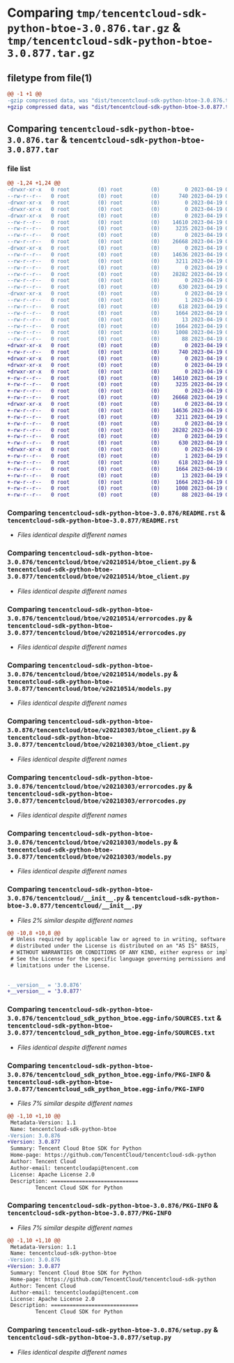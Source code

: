 # Comparing `tmp/tencentcloud-sdk-python-btoe-3.0.876.tar.gz` & `tmp/tencentcloud-sdk-python-btoe-3.0.877.tar.gz`

## filetype from file(1)

```diff
@@ -1 +1 @@
-gzip compressed data, was "dist/tencentcloud-sdk-python-btoe-3.0.876.tar", last modified: Wed Apr 19 00:18:57 2023, max compression
+gzip compressed data, was "dist/tencentcloud-sdk-python-btoe-3.0.877.tar", last modified: Wed Apr 19 09:07:12 2023, max compression
```

## Comparing `tencentcloud-sdk-python-btoe-3.0.876.tar` & `tencentcloud-sdk-python-btoe-3.0.877.tar`

### file list

```diff
@@ -1,24 +1,24 @@
-drwxr-xr-x   0 root         (0) root         (0)        0 2023-04-19 00:18:57.000000 tencentcloud-sdk-python-btoe-3.0.876/
--rw-r--r--   0 root         (0) root         (0)      740 2023-04-19 00:18:57.000000 tencentcloud-sdk-python-btoe-3.0.876/README.rst
-drwxr-xr-x   0 root         (0) root         (0)        0 2023-04-19 00:18:57.000000 tencentcloud-sdk-python-btoe-3.0.876/tencentcloud/
-drwxr-xr-x   0 root         (0) root         (0)        0 2023-04-19 00:18:57.000000 tencentcloud-sdk-python-btoe-3.0.876/tencentcloud/btoe/
-drwxr-xr-x   0 root         (0) root         (0)        0 2023-04-19 00:18:57.000000 tencentcloud-sdk-python-btoe-3.0.876/tencentcloud/btoe/v20210514/
--rw-r--r--   0 root         (0) root         (0)    14610 2023-04-19 00:18:57.000000 tencentcloud-sdk-python-btoe-3.0.876/tencentcloud/btoe/v20210514/btoe_client.py
--rw-r--r--   0 root         (0) root         (0)     3235 2023-04-19 00:18:57.000000 tencentcloud-sdk-python-btoe-3.0.876/tencentcloud/btoe/v20210514/errorcodes.py
--rw-r--r--   0 root         (0) root         (0)        0 2023-04-19 00:18:57.000000 tencentcloud-sdk-python-btoe-3.0.876/tencentcloud/btoe/v20210514/__init__.py
--rw-r--r--   0 root         (0) root         (0)    26668 2023-04-19 00:18:57.000000 tencentcloud-sdk-python-btoe-3.0.876/tencentcloud/btoe/v20210514/models.py
-drwxr-xr-x   0 root         (0) root         (0)        0 2023-04-19 00:18:57.000000 tencentcloud-sdk-python-btoe-3.0.876/tencentcloud/btoe/v20210303/
--rw-r--r--   0 root         (0) root         (0)    14636 2023-04-19 00:18:57.000000 tencentcloud-sdk-python-btoe-3.0.876/tencentcloud/btoe/v20210303/btoe_client.py
--rw-r--r--   0 root         (0) root         (0)     3211 2023-04-19 00:18:57.000000 tencentcloud-sdk-python-btoe-3.0.876/tencentcloud/btoe/v20210303/errorcodes.py
--rw-r--r--   0 root         (0) root         (0)        0 2023-04-19 00:18:57.000000 tencentcloud-sdk-python-btoe-3.0.876/tencentcloud/btoe/v20210303/__init__.py
--rw-r--r--   0 root         (0) root         (0)    28282 2023-04-19 00:18:57.000000 tencentcloud-sdk-python-btoe-3.0.876/tencentcloud/btoe/v20210303/models.py
--rw-r--r--   0 root         (0) root         (0)        0 2023-04-19 00:18:57.000000 tencentcloud-sdk-python-btoe-3.0.876/tencentcloud/btoe/__init__.py
--rw-r--r--   0 root         (0) root         (0)      630 2023-04-19 00:18:57.000000 tencentcloud-sdk-python-btoe-3.0.876/tencentcloud/__init__.py
-drwxr-xr-x   0 root         (0) root         (0)        0 2023-04-19 00:18:57.000000 tencentcloud-sdk-python-btoe-3.0.876/tencentcloud_sdk_python_btoe.egg-info/
--rw-r--r--   0 root         (0) root         (0)        1 2023-04-19 00:18:57.000000 tencentcloud-sdk-python-btoe-3.0.876/tencentcloud_sdk_python_btoe.egg-info/dependency_links.txt
--rw-r--r--   0 root         (0) root         (0)      618 2023-04-19 00:18:57.000000 tencentcloud-sdk-python-btoe-3.0.876/tencentcloud_sdk_python_btoe.egg-info/SOURCES.txt
--rw-r--r--   0 root         (0) root         (0)     1664 2023-04-19 00:18:57.000000 tencentcloud-sdk-python-btoe-3.0.876/tencentcloud_sdk_python_btoe.egg-info/PKG-INFO
--rw-r--r--   0 root         (0) root         (0)       13 2023-04-19 00:18:57.000000 tencentcloud-sdk-python-btoe-3.0.876/tencentcloud_sdk_python_btoe.egg-info/top_level.txt
--rw-r--r--   0 root         (0) root         (0)     1664 2023-04-19 00:18:57.000000 tencentcloud-sdk-python-btoe-3.0.876/PKG-INFO
--rw-r--r--   0 root         (0) root         (0)     1008 2023-04-19 00:18:57.000000 tencentcloud-sdk-python-btoe-3.0.876/setup.py
--rw-r--r--   0 root         (0) root         (0)       88 2023-04-19 00:18:57.000000 tencentcloud-sdk-python-btoe-3.0.876/setup.cfg
+drwxr-xr-x   0 root         (0) root         (0)        0 2023-04-19 09:07:12.000000 tencentcloud-sdk-python-btoe-3.0.877/
+-rw-r--r--   0 root         (0) root         (0)      740 2023-04-19 09:07:12.000000 tencentcloud-sdk-python-btoe-3.0.877/README.rst
+drwxr-xr-x   0 root         (0) root         (0)        0 2023-04-19 09:07:12.000000 tencentcloud-sdk-python-btoe-3.0.877/tencentcloud/
+drwxr-xr-x   0 root         (0) root         (0)        0 2023-04-19 09:07:12.000000 tencentcloud-sdk-python-btoe-3.0.877/tencentcloud/btoe/
+drwxr-xr-x   0 root         (0) root         (0)        0 2023-04-19 09:07:12.000000 tencentcloud-sdk-python-btoe-3.0.877/tencentcloud/btoe/v20210514/
+-rw-r--r--   0 root         (0) root         (0)    14610 2023-04-19 09:07:12.000000 tencentcloud-sdk-python-btoe-3.0.877/tencentcloud/btoe/v20210514/btoe_client.py
+-rw-r--r--   0 root         (0) root         (0)     3235 2023-04-19 09:07:12.000000 tencentcloud-sdk-python-btoe-3.0.877/tencentcloud/btoe/v20210514/errorcodes.py
+-rw-r--r--   0 root         (0) root         (0)        0 2023-04-19 09:07:12.000000 tencentcloud-sdk-python-btoe-3.0.877/tencentcloud/btoe/v20210514/__init__.py
+-rw-r--r--   0 root         (0) root         (0)    26668 2023-04-19 09:07:12.000000 tencentcloud-sdk-python-btoe-3.0.877/tencentcloud/btoe/v20210514/models.py
+drwxr-xr-x   0 root         (0) root         (0)        0 2023-04-19 09:07:12.000000 tencentcloud-sdk-python-btoe-3.0.877/tencentcloud/btoe/v20210303/
+-rw-r--r--   0 root         (0) root         (0)    14636 2023-04-19 09:07:12.000000 tencentcloud-sdk-python-btoe-3.0.877/tencentcloud/btoe/v20210303/btoe_client.py
+-rw-r--r--   0 root         (0) root         (0)     3211 2023-04-19 09:07:12.000000 tencentcloud-sdk-python-btoe-3.0.877/tencentcloud/btoe/v20210303/errorcodes.py
+-rw-r--r--   0 root         (0) root         (0)        0 2023-04-19 09:07:12.000000 tencentcloud-sdk-python-btoe-3.0.877/tencentcloud/btoe/v20210303/__init__.py
+-rw-r--r--   0 root         (0) root         (0)    28282 2023-04-19 09:07:12.000000 tencentcloud-sdk-python-btoe-3.0.877/tencentcloud/btoe/v20210303/models.py
+-rw-r--r--   0 root         (0) root         (0)        0 2023-04-19 09:07:12.000000 tencentcloud-sdk-python-btoe-3.0.877/tencentcloud/btoe/__init__.py
+-rw-r--r--   0 root         (0) root         (0)      630 2023-04-19 09:07:12.000000 tencentcloud-sdk-python-btoe-3.0.877/tencentcloud/__init__.py
+drwxr-xr-x   0 root         (0) root         (0)        0 2023-04-19 09:07:12.000000 tencentcloud-sdk-python-btoe-3.0.877/tencentcloud_sdk_python_btoe.egg-info/
+-rw-r--r--   0 root         (0) root         (0)        1 2023-04-19 09:07:12.000000 tencentcloud-sdk-python-btoe-3.0.877/tencentcloud_sdk_python_btoe.egg-info/dependency_links.txt
+-rw-r--r--   0 root         (0) root         (0)      618 2023-04-19 09:07:12.000000 tencentcloud-sdk-python-btoe-3.0.877/tencentcloud_sdk_python_btoe.egg-info/SOURCES.txt
+-rw-r--r--   0 root         (0) root         (0)     1664 2023-04-19 09:07:12.000000 tencentcloud-sdk-python-btoe-3.0.877/tencentcloud_sdk_python_btoe.egg-info/PKG-INFO
+-rw-r--r--   0 root         (0) root         (0)       13 2023-04-19 09:07:12.000000 tencentcloud-sdk-python-btoe-3.0.877/tencentcloud_sdk_python_btoe.egg-info/top_level.txt
+-rw-r--r--   0 root         (0) root         (0)     1664 2023-04-19 09:07:12.000000 tencentcloud-sdk-python-btoe-3.0.877/PKG-INFO
+-rw-r--r--   0 root         (0) root         (0)     1008 2023-04-19 09:07:12.000000 tencentcloud-sdk-python-btoe-3.0.877/setup.py
+-rw-r--r--   0 root         (0) root         (0)       88 2023-04-19 09:07:12.000000 tencentcloud-sdk-python-btoe-3.0.877/setup.cfg
```

### Comparing `tencentcloud-sdk-python-btoe-3.0.876/README.rst` & `tencentcloud-sdk-python-btoe-3.0.877/README.rst`

 * *Files identical despite different names*

### Comparing `tencentcloud-sdk-python-btoe-3.0.876/tencentcloud/btoe/v20210514/btoe_client.py` & `tencentcloud-sdk-python-btoe-3.0.877/tencentcloud/btoe/v20210514/btoe_client.py`

 * *Files identical despite different names*

### Comparing `tencentcloud-sdk-python-btoe-3.0.876/tencentcloud/btoe/v20210514/errorcodes.py` & `tencentcloud-sdk-python-btoe-3.0.877/tencentcloud/btoe/v20210514/errorcodes.py`

 * *Files identical despite different names*

### Comparing `tencentcloud-sdk-python-btoe-3.0.876/tencentcloud/btoe/v20210514/models.py` & `tencentcloud-sdk-python-btoe-3.0.877/tencentcloud/btoe/v20210514/models.py`

 * *Files identical despite different names*

### Comparing `tencentcloud-sdk-python-btoe-3.0.876/tencentcloud/btoe/v20210303/btoe_client.py` & `tencentcloud-sdk-python-btoe-3.0.877/tencentcloud/btoe/v20210303/btoe_client.py`

 * *Files identical despite different names*

### Comparing `tencentcloud-sdk-python-btoe-3.0.876/tencentcloud/btoe/v20210303/errorcodes.py` & `tencentcloud-sdk-python-btoe-3.0.877/tencentcloud/btoe/v20210303/errorcodes.py`

 * *Files identical despite different names*

### Comparing `tencentcloud-sdk-python-btoe-3.0.876/tencentcloud/btoe/v20210303/models.py` & `tencentcloud-sdk-python-btoe-3.0.877/tencentcloud/btoe/v20210303/models.py`

 * *Files identical despite different names*

### Comparing `tencentcloud-sdk-python-btoe-3.0.876/tencentcloud/__init__.py` & `tencentcloud-sdk-python-btoe-3.0.877/tencentcloud/__init__.py`

 * *Files 2% similar despite different names*

```diff
@@ -10,8 +10,8 @@
 # Unless required by applicable law or agreed to in writing, software
 # distributed under the License is distributed on an "AS IS" BASIS,
 # WITHOUT WARRANTIES OR CONDITIONS OF ANY KIND, either express or implied.
 # See the License for the specific language governing permissions and
 # limitations under the License.
 
 
-__version__ = '3.0.876'
+__version__ = '3.0.877'
```

### Comparing `tencentcloud-sdk-python-btoe-3.0.876/tencentcloud_sdk_python_btoe.egg-info/SOURCES.txt` & `tencentcloud-sdk-python-btoe-3.0.877/tencentcloud_sdk_python_btoe.egg-info/SOURCES.txt`

 * *Files identical despite different names*

### Comparing `tencentcloud-sdk-python-btoe-3.0.876/tencentcloud_sdk_python_btoe.egg-info/PKG-INFO` & `tencentcloud-sdk-python-btoe-3.0.877/tencentcloud_sdk_python_btoe.egg-info/PKG-INFO`

 * *Files 7% similar despite different names*

```diff
@@ -1,10 +1,10 @@
 Metadata-Version: 1.1
 Name: tencentcloud-sdk-python-btoe
-Version: 3.0.876
+Version: 3.0.877
 Summary: Tencent Cloud Btoe SDK for Python
 Home-page: https://github.com/TencentCloud/tencentcloud-sdk-python
 Author: Tencent Cloud
 Author-email: tencentcloudapi@tencent.com
 License: Apache License 2.0
 Description: ============================
         Tencent Cloud SDK for Python
```

### Comparing `tencentcloud-sdk-python-btoe-3.0.876/PKG-INFO` & `tencentcloud-sdk-python-btoe-3.0.877/PKG-INFO`

 * *Files 7% similar despite different names*

```diff
@@ -1,10 +1,10 @@
 Metadata-Version: 1.1
 Name: tencentcloud-sdk-python-btoe
-Version: 3.0.876
+Version: 3.0.877
 Summary: Tencent Cloud Btoe SDK for Python
 Home-page: https://github.com/TencentCloud/tencentcloud-sdk-python
 Author: Tencent Cloud
 Author-email: tencentcloudapi@tencent.com
 License: Apache License 2.0
 Description: ============================
         Tencent Cloud SDK for Python
```

### Comparing `tencentcloud-sdk-python-btoe-3.0.876/setup.py` & `tencentcloud-sdk-python-btoe-3.0.877/setup.py`

 * *Files identical despite different names*

